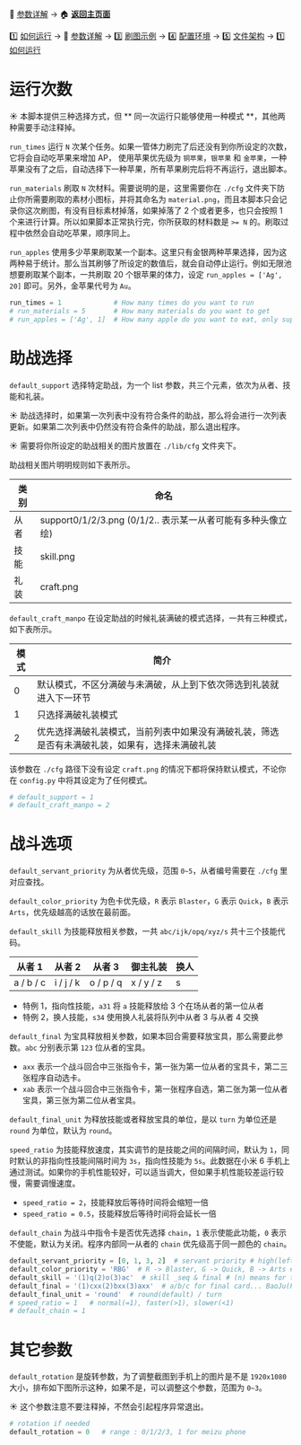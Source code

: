 📙 [参数详解](https://github.com/airbirdx/fgo-auto-run/blob/master/wiki/parameter.md) → :house: **[返回主页面](https://github.com/airbirdx/fgo-auto-run)**

:one: [如何运行](https://github.com/airbirdx/fgo-auto-run/blob/master/wiki/howtorun.md) → 📙 [参数详解](https://github.com/airbirdx/fgo-auto-run/blob/master/wiki/parameter.md) → :three: [刷图示例](https://github.com/airbirdx/fgo-auto-run/blob/master/wiki/example.md) → :four: [配置环境](https://github.com/airbirdx/fgo-auto-run/blob/master/wiki/environment.md) → :five: [文件架构](https://github.com/airbirdx/fgo-auto-run/blob/master/wiki/architecture.md) → 1️⃣ [如何运行](https://github.com/airbirdx/fgo-auto-run/blob/master/wiki/howtorun.md)

# 运行次数

:sunny: 本脚本提供三种选择方式，但 ** 同一次运行只能够使用一种模式 **，其他两种需要手动注释掉。

`run_times` 运行 `N` 次某个任务。如果一管体力刷完了后还没有到你所设定的次数，它将会自动吃苹果来增加 AP， 使用苹果优先级为 `铜苹果`，`银苹果` 和 `金苹果`，一种苹果没有了之后，自动选择下一种苹果，所有苹果刷完后将不再运行，退出脚本。

`run_materials` 刷取 `N` 次材料。需要说明的是，这里需要你在 `./cfg` 文件夹下防止你所需要刷取的素材小图标，并将其命名为 `material.png`，而且本脚本只会记录你这次刷图，有没有目标素材掉落，如果掉落了 2 个或者更多，也只会按照 1 个来进行计算。所以如果脚本正常执行完，你所获取的材料数是 `>= N` 的。刷取过程中依然会自动吃苹果，顺序同上。

`run_apples` 使用多少苹果刷取某一个副本。这里只有金银两种苹果选择，因为这两种易于统计。那么当其刷够了所设定的数值后，就会自动停止运行。例如无限池想要刷取某个副本，一共刷取 20 个银苹果的体力，设定 `run_apples = ['Ag', 20]` 即可。另外，金苹果代号为 `Au`。

```python
run_times = 1             # How many times do you want to run
# run_materials = 5       # How many materials do you want to get
# run_apples = ['Ag', 1]  # How many apple do you want to eat, only support 'Au' and 'Ag' apple
```


# 助战选择

`default_support` 选择特定助战，为一个 list 参数，共三个元素，依次为从者、技能和礼装。

:sunny: 助战选择时，如果第一次列表中没有符合条件的助战，那么将会进行一次列表更新。如果第二次列表中仍然没有符合条件的助战，那么退出程序。

:sunny: 需要将你所设定的助战相关的图片放置在 `./lib/cfg` 文件夹下。​

助战相关图片明明规则如下表所示。

| 类别 | 命名                                                       |
| ---- | ---------------------------------------------------------- |
| 从者 | support0/1/2/3.png (0/1/2.. 表示某一从者可能有多种头像立绘) |
| 技能 | skill.png                                                  |
| 礼装 | craft.png                                                  |

`default_craft_manpo` 在设定助战的时候礼装满破的模式选择，一共有三种模式，如下表所示。

| 模式 | 简介                                                         |
| ---- | ------------------------------------------------------------ |
| 0    | 默认模式，不区分满破与未满破，从上到下依次筛选到礼装就进入下一环节 |
| 1    | 只选择满破礼装模式                                           |
| 2    | 优先选择满破礼装模式，当前列表中如果没有满破礼装，筛选是否有未满破礼装，如果有，选择未满破礼装 |

该参数在 `./cfg` 路径下没有设定 `craft.png` 的情况下都将保持默认模式，不论你在 `config.py` 中将其设定为了任何模式。


```python
# default_support = 1
# default_craft_manpo = 2
```

# 战斗选项

`default_servant_priority` 为从者优先级，范围 `0~5`，从者编号需要在 `./cfg` 里对应查找。

`default_color_priority` 为色卡优先级，`R` 表示 `Blaster`，`G` 表示 `Quick`，`B` 表示 `Arts`，优先级越高的话放在最前面。

`default_skill` 为技能释放相关参数，一共 `abc/ijk/opq/xyz/s` 共十三个技能代码。

| 从者 1     | 从者 2    | 从者 3     | 御主礼装  | 换人 |
| --------- | --------- | --------- | --------- | ---- |
| a / b / c | i / j / k | o / p / q | x / y / z | s    |

* 特例 1，指向性技能，`a31` 将 `a` 技能释放给 3 个在场从者的第一位从者
* 特例 2，换人技能，`s34` 使用换人礼装将队列中从者 3 与从者 4 交换

`default_final` 为宝具释放相关参数，如果本回合需要释放宝具，那么需要此参数。`abc` 分别表示第 `123` 位从者的宝具。

* `axx` 表示一个战斗回合中三张指令卡，第一张为第一位从者的宝具卡，第二三张程序自动选卡。
* `xab` 表示一个战斗回合中三张指令卡，第一张程序自选，第二张为第一位从者宝具，第三张为第二位从者宝具。

`default_final_unit` 为释放技能或者释放宝具的单位，是以 `turn` 为单位还是 `round` 为单位，默认为 `round`。

`speed_ratio` 为技能释放速度，其实调节的是技能之间的间隔时间，默认为 `1`，同时默认的非指向性技能间隔时间为 `3s`，指向性技能为 `5s`。此数据在小米 6 手机上通过测试。如果你的手机性能较好，可以适当调大，但如果手机性能较差运行较慢，需要调慢速度。

* `speed_ratio = 2`，技能释放后等待时间将会缩短一倍
* `speed_ratio = 0.5`，技能释放后等待时间将会延长一倍

`default_chain` 为战斗中指令卡是否优先选择 `chain`，`1` 表示使能此功能，`0` 表示不使能，默认为关闭。程序内部同一从者的 `chain` 优先级高于同一颜色的 `chain`。

```python
default_servant_priority = [0, 1, 3, 2]  # servant priority # high(left) -> low(right)
default_color_priority = 'RBG'  # R -> Blaster, G -> Quick, B -> Arts # high(left) -> low(right)
default_skill = '(1)q(2)o(3)ac'  # skill _seq & final # (n) means for turn n # abc / ijk / opq / xyz / s
default_final = '(1)cxx(2)bxx(3)axx'  # a/b/c for final card... BaoJu(Pinyin)
default_final_unit = 'round'  # round(default) / turn
# speed_ratio = 1   # normal(=1), faster(>1), slower(<1)
# default_chain = 1
```

# 其它参数

`default_rotation` 是旋转参数，为了调整截图到手机上的图片是不是 `1920x1080` 大小，排布如下图所示这种，如果不是，可以调整这个参数，范围为 `0~3`。

:sunny: 这个参数注意不要注释掉，不然会引起程序异常退出。

```python
# rotation if needed
default_rotation = 0   # range : 0/1/2/3, 1 for meizu phone
```

